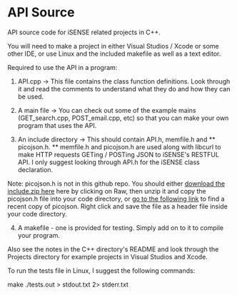 API Source
==========
API source code for iSENSE related projects in C++.

You will need to make a project in either Visual Studios / Xcode or some other IDE,
or use Linux and the included makefile as well as a text editor.

Required to use the API in a program:

1. API.cpp -> This file contains the class function definitions. Look through it and read the
comments to understand what they do and how they can be used.

2. A main file -> You can check out some of the example mains (GET_search.cpp, POST_email.cpp, etc)
so that you can make your own program that uses the API.

3. An include directory -> This should contain API.h, memfile.h and ** picojson.h. ** memfile.h and
picojson.h are used along with libcurl to make HTTP requests GETing / POSTing JSON to iSENSE's
RESTFUL API. I only suggest looking through API.h for the iSENSE class declaration.

Note: picojson.h is not in this github repo. You should either
[download the include.zip here](https://github.com/JasonD94/Teaching/blob/jd_data_sets/ExampleCode/C%2B%2B/Projects/include.zip)
here by clicking on Raw, then unzip it and copy the picojson.h file into your code directory,
or
[go to the following link](https://raw.githubusercontent.com/kazuho/picojson/master/picojson.h)
to find a recent copy of picojson. Right click and save the file as a header file inside your
code directory.

4. A makefile - one is provided for testing. Simply add on to it to compile your program.

Also see the notes in the C++ directory's README and look through the Projects directory
for example projects in Visual Studios and Xcode.

To run the tests file in Linux, I suggest the following commands:

make
./tests.out > stdout.txt 2> stderr.txt
